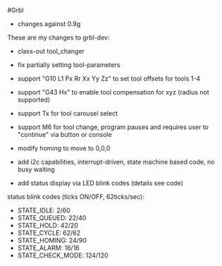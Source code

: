 #Grbl

- changes against 0.9g

These are my changes to grbl-dev:

- class-out tool_changer
- fix partially setting tool-parameters

- support "G10 L1 Px Rr Xx Yy Zz" to set tool offsets for tools 1-4
- support "G43 Hx" to enable tool compensation for xyz (radius not supported)
- support Tx for tool carousel select
- support M6 for tool change, program pauses and requires user to "continue" via button or console
- modify homing to move to 0,0,0

- add i2c capabilities, interrupt-driven, state machine based code, no busy waiting
- add status display via LED blink codes (details see code)

status blink codes (ticks ON/OFF, 62ticks/sec):
- STATE_IDLE:       2/60
- STATE_QUEUED:     22/40
- STATE_HOLD:       42/20
- STATE_CYCLE:      62/62
- STATE_HOMING:     24/90
- STATE_ALARM:      16/16
- STATE_CHECK_MODE:	124/120
